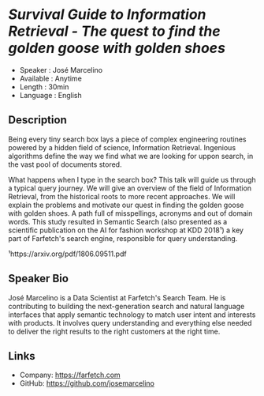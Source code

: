 
_Survival Guide to Information Retrieval - The quest to find the golden goose with golden shoes_
=========================

* Speaker   :  José Marcelino
* Available :  Anytime
* Length    :  30min
* Language  :  English

Description
-----------


Being every tiny search box lays a piece of complex engineering routines powered by a hidden field of science, Information Retrieval. Ingenious algorithms define the way we find what we are looking for uppon search, in the vast pool of documents stored. 

What happens when I type in the search box? 
This talk will guide us through a typical query journey. We will give an overview of the field of Information Retrieval, from the historical roots to more recent approaches. We will explain the problems and motivate our quest in finding the golden goose with golden shoes. A path full of misspellings, acronyms and out of domain words. This study resulted in Semantic Search (also presented as a scientific publication on the AI for fashion workshop at KDD 2018¹) a key part of Farfetch's search engine, responsible for query understanding. 



¹https://arxiv.org/pdf/1806.09511.pdf


Speaker Bio
-----------

José Marcelino is a Data Scientist at Farfetch's Search Team. He is contributing to building the next-generation search and natural language interfaces that apply semantic technology to match user intent and interests with products. It involves query understanding and everything else needed to deliver the right results to the right customers at the right time.

Links
-----

* Company: https://farfetch.com
* GitHub: https://github.com/josemarcelino
